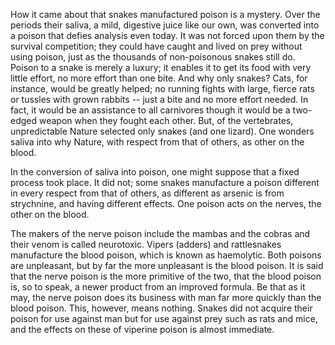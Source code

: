 How it came about that snakes manufactured poison is a mystery. Over the periods their saliva, a mild, digestive juice like our own, was converted into a poison that defies analysis even today. It was not forced upon them by the survival competition; they could have caught and lived on prey without using poison, just as the thousands of non-poisonous snakes still do. Poison to a snake is merely a luxury; it enables it to get its food with very little effort, no more effort than one bite. And why only snakes? Cats, for instance, would be greatly helped; no running fights with large, fierce rats or tussles with grown rabbits -- just a bite and no more effort needed. In fact, it would be an assistance to all carnivores though it would be a two-edged weapon when they fought each other. But, of the vertebrates, unpredictable Nature selected only snakes (and one lizard). One wonders saliva into why Nature, with respect from that of others, as other on the blood.



In the conversion of saliva into poison, one might suppose that a fixed process took place. It did not; some snakes manufacture a poison different in every respect from that of others, as different as arsenic is from strychnine, and having different effects. One poison acts on the nerves, the other on the blood.



The makers of the nerve poison include the mambas and the cobras and their venom is called neurotoxic. Vipers (adders) and rattlesnakes manufacture the blood poison, which is known as haemolytic. Both poisons are unpleasant, but by far the more unpleasant is the blood poison. It is said that the nerve poison is the more primitive of the two, that the blood poison is, so to speak, a newer product from an improved formula. Be that as it may, the nerve poison does its business with man far more quickly than the blood poison. This, however, means nothing. Snakes did not acquire their poison for use against man but for use against prey such as rats and mice, and the effects on these of viperine poison is almost immediate.